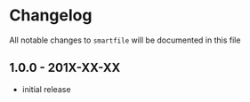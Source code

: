 # Changelog

All notable changes to `smartfile` will be documented in this file

## 1.0.0 - 201X-XX-XX

- initial release
